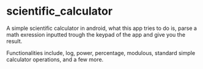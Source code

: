 # scientific_calculator
A simple scientific calculator in android, what this app tries to do is, parse a math exression inputted trough the keypad
of the app and give you the result.

Functionalities include, log, power, percentage, modulous, standard simple calculator operations, and  a few more.

